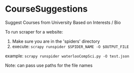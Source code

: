 # CourseSuggestions
Suggest Courses from University Based on Interests / Bio


To run scraper for a website:
  1. Make sure you are in the 'spiders' directory
  2. execute: ``` scrapy runspider $SPIDER_NAME -O $OUTPUT_FILE ```

  example: ``` scrapy runspider waterlooCompSci.py -O test.json ```
  
  Note: can pass use paths for the file names



